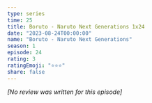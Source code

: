 ```yaml
---
type: series
time: 25
title: Boruto - Naruto Next Generations 1x24
date: "2023-08-24T00:00:00"
name: "Boruto - Naruto Next Generations"
season: 1
episode: 24
rating: 3
ratingEmoji: "⭐️⭐️⭐️"
share: false
---
```


_[No review was written for this episode]_
